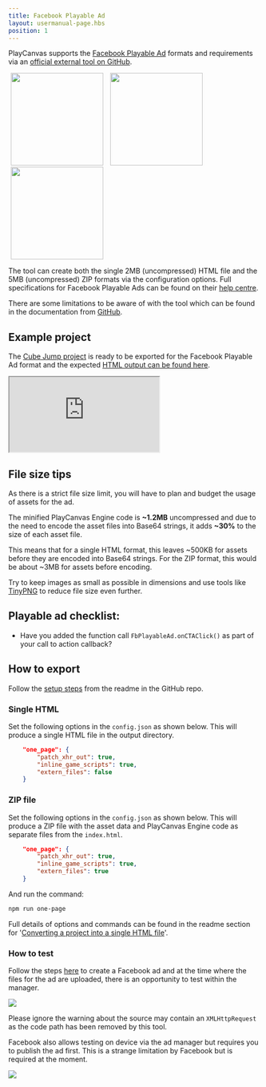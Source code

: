 ```yaml
---
title: Facebook Playable Ad
layout: usermanual-page.hbs
position: 1
---
```


PlayCanvas supports the [Facebook Playable Ad][1] formats and requirements via an [official external tool on GitHub][2].

<img loading="lazy" src="/images/user-manual/publishing/playable-ads/fb-playable-ads/bitmoji-creator.gif" style="margin:0px 5px; display:inline;" width="185" /> <img loading="lazy" src="/images/user-manual/publishing/playable-ads/fb-playable-ads/cube-jump.gif" style="margin:0px 5px; display:inline;" width="185" /> <img loading="lazy" src="/images/user-manual/publishing/playable-ads/fb-playable-ads/flappy-bird.gif" style="margin:0px 5px; display:inline;" width="185" />

The tool can create both the single 2MB (uncompressed) HTML file and the 5MB (uncompressed) ZIP formats via the configuration options. Full specifications for Facebook Playable Ads can be found on their [help centre][3].

There are some limitations to be aware of with the tool which can be found in the documentation from [GitHub][2].

## Example project

The [Cube Jump project][5] is ready to be exported for the Facebook Playable Ad format and the expected [HTML output can be found here][6].

<iframe loading="lazy" src="https://playcanv.as/e/p/Hywjl9Bh/" title="Cube Jump Playable Ad"></iframe>

## File size tips

As there is a strict file size limit, you will have to plan and budget the usage of assets for the ad.

The minified PlayCanvas Engine code is **\~1.2MB** uncompressed and due to the need to encode the asset files into Base64 strings, it adds **\~30%** to the size of each asset file.

This means that for a single HTML format, this leaves \~500KB for assets before they are encoded into Base64 strings. For the ZIP format, this would be about \~3MB for assets before encoding.

Try to keep images as small as possible in dimensions and use tools like [TinyPNG][4] to reduce file size even further.

## Playable ad checklist:

* Have you added the function call `FbPlayableAd.onCTAClick()` as part of your call to action callback?

## How to export

Follow the [setup steps][7] from the readme in the GitHub repo.

### Single HTML

Set the following options in the `config.json` as shown below. This will produce a single HTML file in the output directory.

```json
    "one_page": {
        "patch_xhr_out": true,
        "inline_game_scripts": true,
        "extern_files": false
    }
```

### ZIP file

Set the following options in the `config.json` as shown below. This will produce a ZIP file with the asset data and PlayCanvas Engine code as separate files from the `index.html`.

```json
    "one_page": {
        "patch_xhr_out": true,
        "inline_game_scripts": true,
        "extern_files": true
    }
```

And run the command:

```sh
npm run one-page
```

Full details of options and commands can be found in the readme section for '[Converting a project into a single HTML file][9]'.

### How to test

Follow the steps [here][8] to create a Facebook ad and at the time where the files for the ad are uploaded, there is an opportunity to test within the manager.

<img loading="lazy" src="/images/user-manual/publishing/playable-ads/fb-playable-ads/fb-playable-ad-tester.jpg" />

Please ignore the warning about the source may contain an `XMLHttpRequest` as the code path has been removed by this tool.

Facebook also allows testing on device via the ad manager but requires you to publish the ad first. This is a strange limitation by Facebook but is required at the moment.

<img loading="lazy" src="/images/user-manual/publishing/playable-ads/fb-playable-ads/fb-playable-ad-preview-device.jpg" />

[1]: https://www.facebook.com/business/ads/playable-ad-format
[2]: https://github.com/playcanvas/playcanvas-rest-api-tools#converting-a-project-into-a-single-html-file
[3]: https://www.facebook.com/business/help/412951382532338
[4]: https://tinypng.com/
[5]: https://playcanvas.com/project/354998/overview/cube-jump-playable-ad-for-fb
[6]: /downloads/fb-playable-ad-cube-jump-html.zip
[7]: https://github.com/playcanvas/playcanvas-rest-api-tools#setup
[8]: https://www.facebook.com/business/help/338940216641734
[9]: https://github.com/playcanvas/playcanvas-rest-api-tools#converting-a-project-into-a-single-html-file
